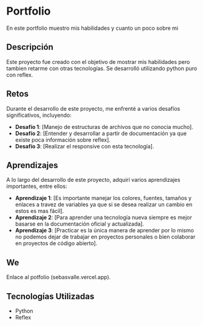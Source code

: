 # Portfolio

En este portfolio muestro mis habilidades y cuanto un poco sobre mi

## Descripción

Este proyecto fue creado con el objetivo de mostrar mis habilidades pero tambien retarme con otras tecnologías. Se desarrolló utilizando python puro con reflex.

## Retos

Durante el desarrollo de este proyecto, me enfrenté a varios desafíos significativos, incluyendo:

- **Desafío 1**: [Manejo de estructuras de archivos que no conocia mucho].
- **Desafío 2**: [Entender y desarrollar a partir de documentación ya que existe poca información sobre reflex].
- **Desafío 3**: [Realizar el responsive con esta tecnología].

## Aprendizajes

A lo largo del desarrollo de este proyecto, adquirí varios aprendizajes importantes, entre ellos:

- **Aprendizaje 1**: [Es importante manejar los colores, fuentes, tamaños y enlaces a travez de variables ya que si se desea realizar un cambio en estos es mas fácil].
- **Aprendizaje 2**: [Para aprender una tecnología nueva siempre es mejor basarse en la documentación oficial y actualizada].
- **Aprendizaje 3**: [Practicar es la única manera de aprender por lo mismo no podemos dejar de trabajar en proyectos personales o bien colaborar en proyectos de código abierto].

## We

Enlace al potfolio (sebasvalle.vercel.app).

## Tecnologías Utilizadas

- Python
- Reflex

